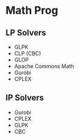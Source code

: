 # Math Prog

## LP Solvers

* GLPK
* CLP (CBC)
* GLOP
* Apache Commons Math
* Gurobi
* CPLEX

## IP Solvers

* Gurobi
* CPLEX
* GLPK
* CBC
